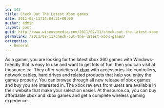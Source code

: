 ```yaml
---
id: 143
title: Check Out The Latest Xbox games
date: 2011-02-11T14:04:31+00:00
author: admin
layout: post
guid: http://www.wiseusemedia.com/2011/02/11/check-out-the-latest-xbox-games/
permalink: /2011/02/11/check-out-the-latest-xbox-games/
categories:
  - General
---
```

As a gamer, you are looking for the latest xbox 360 games with Windows-friendly that is easy to use and want to get lots of fun, then you can visit at thesource.ca. They offer varieties of [xbox](http://www.thesource.ca/estore/category.aspx?language=en-CA&catalog=Online&category=XBOX_360) with accessories like controllers, network cables, hard drives and related products that help you enjoy the games properly. You can browse through all new release of xbox games and buy you are interested in. The xbox reviews from users are available in their website that make your selection easier. At thesource.ca, you can buy affordable xbox and xbox games and get a complete wireless gaming experience.